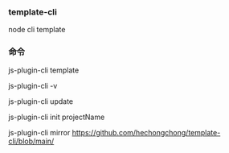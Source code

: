 ### template-cli
node cli template

### 命令
js-plugin-cli template

js-plugin-cli -v

js-plugin-cli update

js-plugin-cli init projectName


js-plugin-cli mirror https://github.com/hechongchong/template-cli/blob/main/

